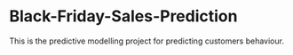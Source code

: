 # Black-Friday-Sales-Prediction
This is the predictive modelling project for predicting customers behaviour.
